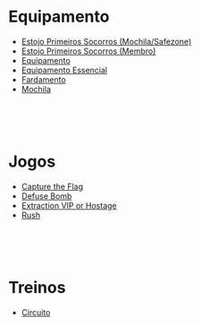 
<br><br><br><br>

# Equipamento
* [Estojo Primeiros Socorros (Mochila/Safezone)](/info/estojoPrimeirosSocorrosMochila.md)
* [Estojo Primeiros Socorros (Membro)](/info/estojoPrimeirosSocorrosMochila.md)
* [Equipamento](/info/camEquipamento.md)
* [Equipamento Essencial](/info/camEquipamentoEssencial.md)
* [Fardamento](/info/camFardamento.md)
* [Mochila](/info/camMochila.md)



<br><br><br>


# Jogos
* [Capture the Flag](/games/captureTheFlag.md)
* [Defuse Bomb](/games/defuseBomb.md)
* [Extraction VIP or Hostage](/games/extractionVipHostage.md)
* [Rush](/games/rushGame.md)



<br><br><br>


# Treinos
* [Circuito](/training/circuit.md)
